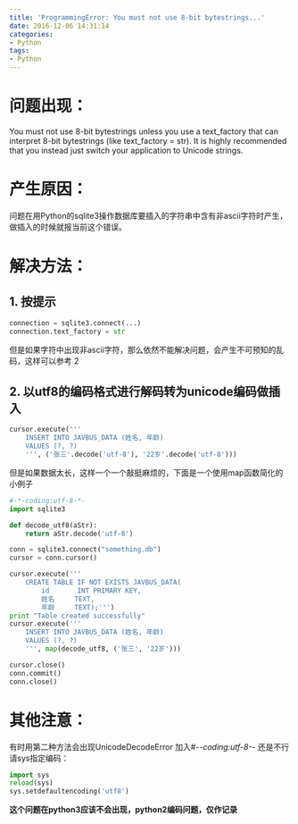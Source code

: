 ```yaml
---
title: 'ProgrammingError: You must not use 8-bit bytestrings...'
date: 2016-12-06 14:31:14
categories: 
- Python
tags: 
- Python
---
```


# 问题出现：
You must not use 8-bit bytestrings unless you use a text_factory that can interpret 8-bit bytestrings (like text_factory = str). It is highly recommended that you instead just switch your application to Unicode strings.
# 产生原因：
问题在用Python的sqlite3操作数据库要插入的字符串中含有非ascii字符时产生，做插入的时候就报当前这个错误。
# 解决方法：
## 1. 按提示
```python
connection = sqlite3.connect(...)
connection.text_factory = str
```
但是如果字符中出现非ascii字符，那么依然不能解决问题，会产生不可预知的乱码，这样可以参考 2
## 2. 以utf8的编码格式进行解码转为unicode编码做插入
```python
cursor.execute('''
    INSERT INTO JAVBUS_DATA (姓名, 年龄)
    VALUES (?, ?)
    ''', ('张三'.decode('utf-8'), '22岁'.decode('utf-8')))
```
但是如果数据太长，这样一个一个敲挺麻烦的，下面是一个使用map函数简化的小例子


<!--more-->


```python
#-*-coding:utf-8-*-
import sqlite3

def decode_utf8(aStr):
    return aStr.decode('utf-8')

conn = sqlite3.connect("something.db")
cursor = conn.cursor()

cursor.execute('''
    CREATE TABLE IF NOT EXISTS JAVBUS_DATA(
        id       INT PRIMARY KEY,
        姓名     TEXT,
        年龄     TEXT);''')
print "Table created successfully"
cursor.execute('''
    INSERT INTO JAVBUS_DATA (姓名, 年龄)
    VALUES (?, ?)
    ''', map(decode_utf8, ('张三', '22岁')))

cursor.close()
conn.commit()
conn.close()
```
# 其他注意：
有时用第二种方法会出现UnicodeDecodeError
加入#-*-coding:utf-8-*-
还是不行请sys指定编码：
```python
import sys  
reload(sys)  
sys.setdefaultencoding('utf8') 
```
**这个问题在python3应该不会出现，python2编码问题，仅作记录**
